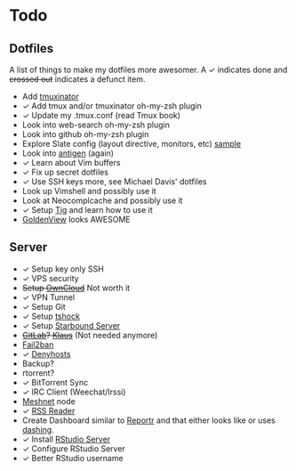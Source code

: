 Todo
====

## Dotfiles

A list of things to make my dotfiles more awesomer. A ✓ indicates done and ~~crossed out~~ indicates a defunct item.

- Add [tmuxinator](https://github.com/aziz/tmuxinator)
- ✓ Add tmux and/or tmuxinator oh-my-zsh plugin
- ✓ Update my .tmux.conf (read Tmux book)
- Look into web-search oh-my-zsh plugin
- Look into github oh-my-zsh plugin
- Explore Slate config (layout directive, monitors, etc) [sample][slate]
- Look into [antigen][anti] (again)
- ✓ Learn about Vim buffers
- ✓ Fix up secret dotfiles
- ✓ Use SSH keys more, see Michael Davis' dotfiles
- Look up Vimshell and possibly use it
- Look at Neocomplcache and possibly use it
- ✓ Setup [Tig][tig] and learn how to use it
- [GoldenView][golden] looks AWESOME

[slate]: https://github.com/jigish/dotfiles/blob/master/slate
[anti]: https://github.com/zsh-users/antigen
[tig]: https://github.com/jonas/tig

## Server

- ✓ Setup key only SSH
- ✓ VPS security
- ~~Setup [OwnCloud][owncloud]~~ Not worth it
- ✓ VPN Tunnel
- ✓ Setup Git
- ✓ Setup [tshock][tshock]
- ✓ Setup [Starbound Server][starbound]
- ~~[GitLab][gitlab]? [Klaus][klaus]~~ (Not needed anymore)
- [Fail2ban][f2b]
- ✓ [Denyhosts][deny]
- Backup?
- rtorrent?
- ✓ BitTorrent Sync
- ✓ IRC Client (Weechat/Irssi)
- [Meshnet][meshnet] node
- ✓ [RSS Reader][rss]
- Create Dashboard similar to [Reportr][reportr] and that either looks like or uses [dashing][dashing].
- ✓ Install [RStudio Server][rstudio]
- ✓ Configure RStudio Server
- ✓ Better RStudio username

[klaus]: https://github.com/jonashaag/klaus
[owncloud]: http://owncloud.org/
[tshock]: http://tshock.co/xf/index.php
[starbound]: http://www.reddit.com/r/starbound/comments/1s3rdp/how_to_linux_dedicated_server_setup/
[gitlab]: http://gitlab.org/
[f2b]: https://www.digitalocean.com/community/articles/how-to-protect-ssh-with-fail2ban-on-centos-6
[deny]: https://www.digitalocean.com/community/articles/how-to-install-denyhosts-on-centos-6
[meshnet]: http://projectmeshnet.org/
[rss]: https://github.com/swanson/stringer
[reportr]: https://github.com/SamyPesse/reportr
[dashing]: http://shopify.github.io/dashing/
[rstudio]: http://www.rstudio.com/ide/docs/server/getting_started
[golden]: http://zhaocai.github.io/GoldenView.Vim/
